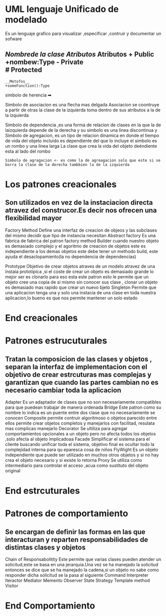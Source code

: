 # UML lenguaje Unificado de modelado
Es un lenguaje grafico para visualizar ,especificar ,contruir y documentar un sofware

_Nombrede la clase_             _Atributos_
    __Atributos__                 + Public
    +nombew:Type              - Private          
                              \# Protected
-----------------

    __Metofos__
    +someFunction():Type
simbolo de herencia ➡

Simbolo de asociacion es una flecha mas delgada
Asociacion se coontruye a partir de otras la clase de la izquierda toma dentro de sus atributos a la de la izquierda

Simbolo de dependencia ,es una forma de relacion de clases en la que la de laizquierda depende de la derecha y su simbolo es una linea discontinua y 
Simbolo de agregacion, es un tipo de relacion dinamica en donde el tiempo de vida del objeto incluido es dependiente del que lo incluye el simbolo es un rombo y una linea larga
La clase que crea la vida del objeto deéndiente esta al lado del rombo
~~~
Simbolo de agragacion <- es como la de agreagacion solo que este si se borra la clase de la derecha tambbien la de la izquierda
~~~
# Los patrones creacionales
## Son utilizados en vez de la instaciacion directa atravez del construcor.Es decir nos ofrecen una flexibilidad mayor 
Factory Method 
    Define una interfaz de creacion de objeos y las subclases del mismo decidir que tipo de instancia necesitan
Abstract factory
    Es una fabrica de fabrica del patron factory method
Builder
    cuando nuestro objeto es demasiado complejo y el agoritmo de creacion de objetos este es independiente a los demas objetos este debe tener un methodo build,
    este ayuda el desaclopamiento(la no dependencia de dependencias)

Prototype
    Objetivo de crear objetos atraves de un modelo atravez de una instaia prototipica ,si el coste de crear un objeto es demasiado grande lo mejor ser es clonarlo para eso esta este patron 
    esto le permite que un objeto cree una copia de si mismo sin conocer sus clase , clonar un objeto es demasiado mas rapido que crear un nuevo bjeto
Singleton
    Permite que una aplicacion tenga una y solo una instacia de una clase en toda nuestra aplicacion,lo bueno es que nos permite mantener un solo estado
# End creacionales
# Patrones estrucuturales
## Tratan la composicion de las clases y objetos , separan la interfaz de implementacion con el objetivo de crear estrcuturas mas complejas y garantizan que cuando las partes cambian no es necesario cambiar toda la aplicacion
Adapter
    Es un adaptador de clases que no son necesariamente compatibles para que puedean trabajar de manera ordenada
Bridge
    Este patron como su nombre lo indica es un puente entre dos clase que no necesariamente se conocen
Composite
    permite contruir algoritmoso o objetos parecido entre ellos permite crear objetos completos y manejarlos con facilitad, resulata mas complicao manejarlo
Decorator
    Se ultiliza para agregar comportamientos opcionales a un objeto pero no afecta todos los objetos ,solo afecta al objeto implicadoaa
Facade
    Simplificar el sistema para el cliente buscando unificar toda el sistema, objetivo final es ocultar todo la complejidad interna para qu eparesca cosa de niños
FlyWight
    Es un objeto independiente que puede ser utilizado en muchos otros objetos y si no hay crea el objeto necesario y si existe lo retorna
Proxy
    Se utiliza como intermediario para controlar el acceso ,acua como sustituto del objeto original
# End estrcuturales
# Patrones de comportamiento
## Se encargan de definir las formas en las que interacturan y reparten responsabilidades de distintas clases y objetos
Chain of Responsabolitity
    Este permite que varias clases pueden atender un solicitud,este se basa en una jerarquia.Una vez se ha manejado  la solicitud entonces se dice que se ha manejado la cadena,si un objeto no sabe como responder
    dicha solicitud se la pasa al siguiente
Command
Interpreter
Iteractor
Mediator
Memento
Observer
State
Strategy
Template method
Visitor
# End Comportamiento
